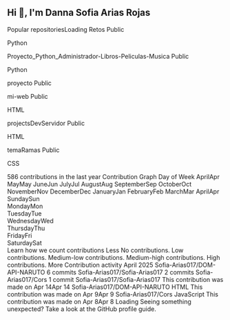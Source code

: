 ## Hi 👋, I'm Danna Sofia Arias Rojas
Popular repositoriesLoading
Retos
Public

 Python

Proyecto_Python_Administrador-Libros-Peliculas-Musica
Public

 Python

proyecto
Public


mi-web
Public

 HTML

projectsDevServidor
Public

 HTML

temaRamas
Public

 CSS

586 contributions in the last year
Contribution Graph
Day of Week	AprilApr	MayMay	JuneJun	JulyJul	AugustAug	SeptemberSep	OctoberOct	NovemberNov	DecemberDec	JanuaryJan	FebruaryFeb	MarchMar	AprilApr
SundaySun																																																					
MondayMon																																																					
TuesdayTue																																																					
WednesdayWed																																																					
ThursdayThu																																																					
FridayFri																																																					
SaturdaySat																																																					
Learn how we count contributions
Less
No contributions.
Low contributions.
Medium-low contributions.
Medium-high contributions.
High contributions.
More
Contribution activity
April 2025
Sofia-Arias017/DOM-API-NARUTO 6 commits
Sofia-Arias017/Sofia-Arias017 2 commits
Sofia-Arias017/Cors 1 commit
 Sofia-Arias017/Sofia-Arias017
This contribution was made on Apr 14Apr 14
 Sofia-Arias017/DOM-API-NARUTO
 HTML
This contribution was made on Apr 9Apr 9
 Sofia-Arias017/Cors
 JavaScript
This contribution was made on Apr 8Apr 8
Loading
Seeing something unexpected? Take a look at the GitHub profile guide.



<!--
**Sofia-Arias017/Sofia-Arias017** is a ✨ _special_ ✨ repository because its `README.md` (this file) appears on your GitHub profile.

Here are some ideas to get you started:

- 🔭 I’m currently working on ...
- 🌱 I’m currently learning ...
- 👯 I’m looking to collaborate on ...
- 🤔 I’m looking for help with ...
- 💬 Ask me about ...
- 📫 How to reach me: ...
- 😄 Pronouns: ...
- ⚡ Fun fact: ...
-->
